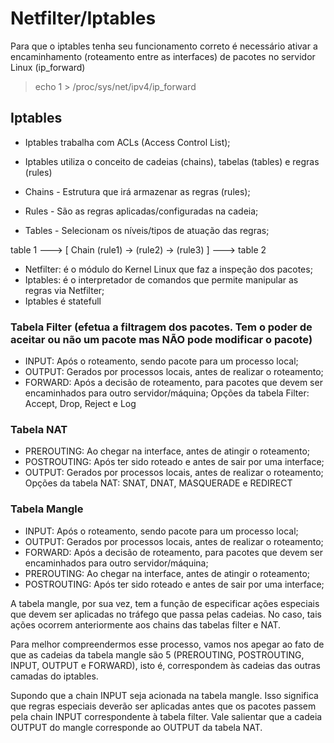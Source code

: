 # Netfilter/Iptables

Para que o iptables tenha seu funcionamento correto é necessário ativar a encaminhamento (roteamento entre as interfaces) de pacotes no servidor Linux (ip_forward)

>echo 1 > /proc/sys/net/ipv4/ip_forward

## Iptables

- Iptables trabalha com ACLs (Access Control List);
- Iptables utiliza o conceito de cadeias (chains), tabelas (tables) e regras (rules)

- Chains - Estrutura que irá armazenar as regras (rules);
- Rules - São as regras aplicadas/configuradas na cadeia;
- Tables - Selecionam os níveis/tipos de atuação das regras;

table 1 ---> [ Chain (rule1) -> (rule2) -> (rule3) ] ---> table 2

- Netfilter: é o módulo do Kernel Linux que faz a inspeção dos pacotes;
- Iptables: é o interpretador de comandos que permite manipular as regras via Netfilter;
- Iptables é statefull

### Tabela Filter (efetua a filtragem dos pacotes. Tem o poder de aceitar ou não um pacote mas NÃO pode modificar o pacote)
- INPUT: Após o roteamento, sendo pacote para um processo local;
- OUTPUT: Gerados por processos locais, antes de realizar o roteamento;
- FORWARD: Após a decisão de roteamento, para pacotes que devem ser encaminhados para outro servidor/máquina;
Opções da tabela Filter: Accept, Drop, Reject e Log

### Tabela NAT
- PREROUTING: Ao chegar na interface, antes de atingir o roteamento;
- POSTROUTING: Após ter sido roteado e antes de sair por uma interface;
- OUTPUT: Gerados por processos locais, antes de realizar o roteamento; 
Opções da tabela NAT: SNAT, DNAT, MASQUERADE e REDIRECT

### Tabela Mangle 
- INPUT: Após o roteamento, sendo pacote para um processo local;
- OUTPUT: Gerados por processos locais, antes de realizar o roteamento;
- FORWARD: Após a decisão de roteamento, para pacotes que devem ser encaminhados para outro servidor/máquina;
- PREROUTING: Ao chegar na interface, antes de atingir o roteamento;
- POSTROUTING: Após ter sido roteado e antes de sair por uma interface;

A tabela mangle, por sua vez, tem a função de especificar ações especiais que devem ser aplicadas no tráfego que passa pelas cadeias. No caso, tais ações ocorrem anteriormente aos chains das tabelas filter e NAT.

Para melhor compreendermos esse processo, vamos nos apegar ao fato de que as cadeias da tabela mangle são 5 (PREROUTING, POSTROUTING, INPUT, OUTPUT e FORWARD), isto é, correspondem às cadeias das outras camadas do iptables.

Supondo que a chain INPUT seja acionada na tabela mangle. Isso significa que regras especiais deverão ser aplicadas antes que os pacotes passem pela chain INPUT correspondente à tabela filter.
Vale salientar que a cadeia OUTPUT do mangle corresponde ao OUTPUT da tabela NAT.


